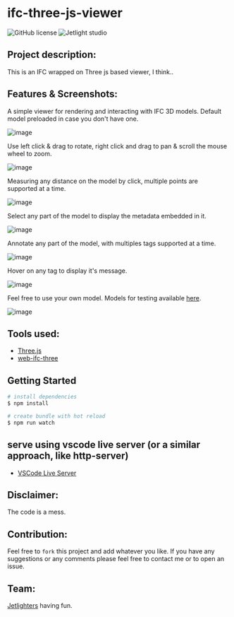 # ifc-three-js-viewer
![GitHub license](https://img.shields.io/github/license/oussamabonnor1/spotify-UI-clone-vuejs.svg)
![Jetlight studio](https://img.shields.io/badge/Made%20by-Jetlight%20studio-blue.svg?color=082544)

## Project description:

This is an IFC wrapped on Three js based viewer, I think..

## Features & Screenshots:

A simple viewer for rendering and interacting with IFC 3D models. Default model preloaded in case you don't have one.

![image](https://user-images.githubusercontent.com/17766221/190875220-0041caec-d3eb-42aa-894a-38eaf4d63df7.png)

Use left click & drag to rotate, right click and drag to pan & scroll the mouse wheel to zoom.

![image](https://user-images.githubusercontent.com/17766221/190875286-76d1b801-6170-4ffc-96af-2ee3511705a4.png)

Measuring any distance on the model by click, multiple points are supported at a time.

![image](https://user-images.githubusercontent.com/17766221/190875303-0b4d712b-501d-4b0b-867a-a3ce9c63134f.png)

Select any part of the model to display the metadata embedded in it. 

![image](https://user-images.githubusercontent.com/17766221/190875364-b14399f1-f725-430f-aa5b-3e4c1faaa8fb.png)

Annotate any part of the model, with multiples tags supported at a time.

![image](https://user-images.githubusercontent.com/17766221/190875381-1cfd3233-29d3-4c83-a91e-a4d8f2f6897f.png)

Hover on any tag to display it's message.

![image](https://user-images.githubusercontent.com/17766221/190875440-12dd6c82-68ce-4ac1-bef0-34ac019d485d.png)

Feel free to use your own model. Models for testing available [here](https://github.com/oussamabonnor1/ifc-three-js-viewer/tree/main/models).

![image](https://user-images.githubusercontent.com/17766221/190875482-0734a898-68ad-4e4f-8ce0-ec73bbb0da0e.png)

## Tools used: 
* [Three.js](https://threejs.org/)
* [web-ifc-three](https://ifcjs.github.io/info/docs/Guide/web-ifc-three/Introduction)

## Getting Started

```bash
# install dependencies
$ npm install

# create bundle with hot reload
$ npm run watch
```

## serve using vscode live server (or a similar approach, like http-server)
* [VSCode Live Server](https://marketplace.visualstudio.com/items?itemName=ritwickdey.LiveServer)

## Disclaimer:
The code is a mess.

## Contribution:
Feel free to `fork` this project and add whatever you like. If you have any suggestions or any comments please feel free to contact me or to open an issue.

## Team:
[Jetlighters](https://github.com/JetLightStudio) having fun.

